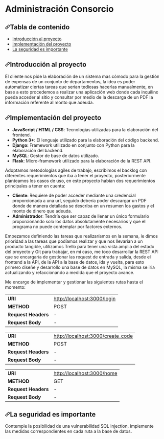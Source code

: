 <h1>Administración Consorcio</h1>

<h2><a id="user-content-tabla-de-contenido" class="anchor" aria-hidden="true" href="#tabla-de-contenido"><svg class="octicon octicon-link" viewBox="0 0 16 16" version="1.1" width="16" height="16" aria-hidden="true"><path fill-rule="evenodd" d="M7.775 3.275a.75.75 0 001.06 1.06l1.25-1.25a2 2 0 112.83 2.83l-2.5 2.5a2 2 0 01-2.83 0 .75.75 0 00-1.06 1.06 3.5 3.5 0 004.95 0l2.5-2.5a3.5 3.5 0 00-4.95-4.95l-1.25 1.25zm-4.69 9.64a2 2 0 010-2.83l2.5-2.5a2 2 0 012.83 0 .75.75 0 001.06-1.06 3.5 3.5 0 00-4.95 0l-2.5 2.5a3.5 3.5 0 004.95 4.95l1.25-1.25a.75.75 0 00-1.06-1.06l-1.25 1.25a2 2 0 01-2.83 0z"></path></svg></a>Tabla de contenido
</h2>
<ul>
  <li><a href="#introduccion-al-proyecto">Introducción al proyecto</a></li>
  <li><a href="#implementaci%C3%B3n-del-proyecto">Implementación del proyecto</a></li>
  <li><a href="#seguridad">La seguridad es importante</a></li>
</ul>

<h2><a id="user-content-introduccion-al-proyecto" class="anchor" aria-hidden="true" href="#introduccion-al-proyecto"><svg class="octicon octicon-link" viewBox="0 0 16 16" version="1.1" width="16" height="16" aria-hidden="true"><path fill-rule="evenodd" d="M7.775 3.275a.75.75 0 001.06 1.06l1.25-1.25a2 2 0 112.83 2.83l-2.5 2.5a2 2 0 01-2.83 0 .75.75 0 00-1.06 1.06 3.5 3.5 0 004.95 0l2.5-2.5a3.5 3.5 0 00-4.95-4.95l-1.25 1.25zm-4.69 9.64a2 2 0 010-2.83l2.5-2.5a2 2 0 012.83 0 .75.75 0 001.06-1.06 3.5 3.5 0 00-4.95 0l-2.5 2.5a3.5 3.5 0 004.95 4.95l1.25-1.25a.75.75 0 00-1.06-1.06l-1.25 1.25a2 2 0 01-2.83 0z"></path></svg></a>Introducción al proyecto</h2>

El cliente nos pide la elaboración de un sistema mas cómodo para la gestión de expensas de un conjunto de departamentos, la idea es poder automatizar ciertas tareas que serian tediosas hacerlas manualmente, en base a esto procedemos a realizar una aplicación web donde cada inquilino pueda acceder al sitio y consultar por medio de la descarga de un PDF la información referente al monto que adeuda.

<h2><a id="user-content-implementación-del-proyecto" class="anchor" aria-hidden="true" href="#implementación-del-proyecto"><svg class="octicon octicon-link" viewBox="0 0 16 16" version="1.1" width="16" height="16" aria-hidden="true"><path fill-rule="evenodd" d="M7.775 3.275a.75.75 0 001.06 1.06l1.25-1.25a2 2 0 112.83 2.83l-2.5 2.5a2 2 0 01-2.83 0 .75.75 0 00-1.06 1.06 3.5 3.5 0 004.95 0l2.5-2.5a3.5 3.5 0 00-4.95-4.95l-1.25 1.25zm-4.69 9.64a2 2 0 010-2.83l2.5-2.5a2 2 0 012.83 0 .75.75 0 001.06-1.06 3.5 3.5 0 00-4.95 0l-2.5 2.5a3.5 3.5 0 004.95 4.95l1.25-1.25a.75.75 0 00-1.06-1.06l-1.25 1.25a2 2 0 01-2.83 0z"></path></svg></a>Implementación del proyecto</h2>
<ul>
<li><strong>JavaScript / HTML / CSS</strong>: Tecnologias utilizadas para la elaboración del frontend.</li>
<li><strong>Python 3+</strong>: El lenguaje utilizado para la elaboración del código backend.</li>
<li><strong>Django</strong>: Framework utilizado en conjunto con Python para la elaboración del backend.</li>
<li><strong>MySQL</strong>: Gestor de base de datos utilizado.</li>
<li><strong>Flask</strong>: Micro-framework utilizado para la elaboración de la REST API.</li>
</ul>

Adoptamos metodologías agiles de trabajo, escribimos el backlog con diferentes requerimientos que iba a tener el proyecto, posteriormente planteamos los casos de uso, en este proyecto habían dos requerimientos principales a tener en cuenta:
<ul>
<li><strong>Cliente</strong>: Requiere de poder acceder mediante una credencial proporcionada a una url, seguido debería poder descargar un PDF donde de manera detallada se describa en un resumen los gastos y el monto de dinero que adeuda.</li>
<li><strong>Administrador</strong>: Tendría que ser capaz de llenar un único formulario proporcionando solo los datos absolutamente necesarios y que el programa no puede contemplar por factores externos.</li>
</ul>

Empezamos definiendo las tareas que realizaríamos en la semana, le dimos prioridad a las tareas que podíamos realizar y que nos llevarían a un producto tangible, utilizamos Trello para tener una vista amplia del estado del proyecto y Git para trabajar, en mi caso, me toco desarrollar la REST API que se encargaría de gestionar las request de entrada y salida, desde el frontend a la API, de la API a la base de datos, ida y vuelta, para esto primero diseñe y desarrollo una base de datos en MySQL, la misma se iria actualizando y refaccionando a medida que el proyecto avance.

Me encarge de implementar y gestionar las siguientes rutas hasta el momento:

<table>
  <tbody><tr>
   <td><strong>URI</strong>
   </td>
   <td><a href="http://localhost:3000/login" rel="nofollow">http://localhost:3000/login</a>
   </td>
  </tr>
  <tr>
   <td><strong>METHOD</strong>
   </td>
   <td>POST
   </td>
  </tr>
  <tr>
   <td><strong>Request Headers</strong>
   </td>
   <td>-
   </td>
  </tr>
  <tr>
   <td><strong>Request Body</strong>
   </td>
   <td>-
   </td>
  </tr>
</tbody></table>

<table>
  <tbody><tr>
   <td><strong>URI</strong>
   </td>
   <td><a href="http://localhost:3000/create_code" rel="nofollow">http://localhost:3000/create_code</a>
   </td>
  </tr>
  <tr>
   <td><strong>METHOD</strong>
   </td>
   <td>POST
   </td>
  </tr>
  <tr>
   <td><strong>Request Headers</strong>
   </td>
   <td>-
   </td>
  </tr>
  <tr>
   <td><strong>Request Body</strong>
   </td>
   <td>-
   </td>
  </tr>
</tbody></table>

<table>
  <tbody><tr>
   <td><strong>URI</strong>
   </td>
   <td><a href="http://localhost:3000/home" rel="nofollow">http://localhost:3000/home</a>
   </td>
  </tr>
  <tr>
   <td><strong>METHOD</strong>
   </td>
   <td>GET
   </td>
  </tr>
  <tr>
   <td><strong>Request Headers</strong>
   </td>
   <td>-
   </td>
  </tr>
  <tr>
   <td><strong>Request Body</strong>
   </td>
   <td>-
   </td>
  </tr>
</tbody></table>

<h2><a id="user-content-la-seguridad-es-importante" class="anchor" aria-hidden="true" href="#seguridad"><svg class="octicon octicon-link" viewBox="0 0 16 16" version="1.1" width="16" height="16" aria-hidden="true"><path fill-rule="evenodd" d="M7.775 3.275a.75.75 0 001.06 1.06l1.25-1.25a2 2 0 112.83 2.83l-2.5 2.5a2 2 0 01-2.83 0 .75.75 0 00-1.06 1.06 3.5 3.5 0 004.95 0l2.5-2.5a3.5 3.5 0 00-4.95-4.95l-1.25 1.25zm-4.69 9.64a2 2 0 010-2.83l2.5-2.5a2 2 0 012.83 0 .75.75 0 001.06-1.06 3.5 3.5 0 00-4.95 0l-2.5 2.5a3.5 3.5 0 004.95 4.95l1.25-1.25a.75.75 0 00-1.06-1.06l-1.25 1.25a2 2 0 01-2.83 0z"></path></svg></a>La seguridad es importante</h2>

Contemple la posibilidad de una vulnerabilidad SQL Injection, implemente las medidas correspondientes en cada ruta a la base de datos.
